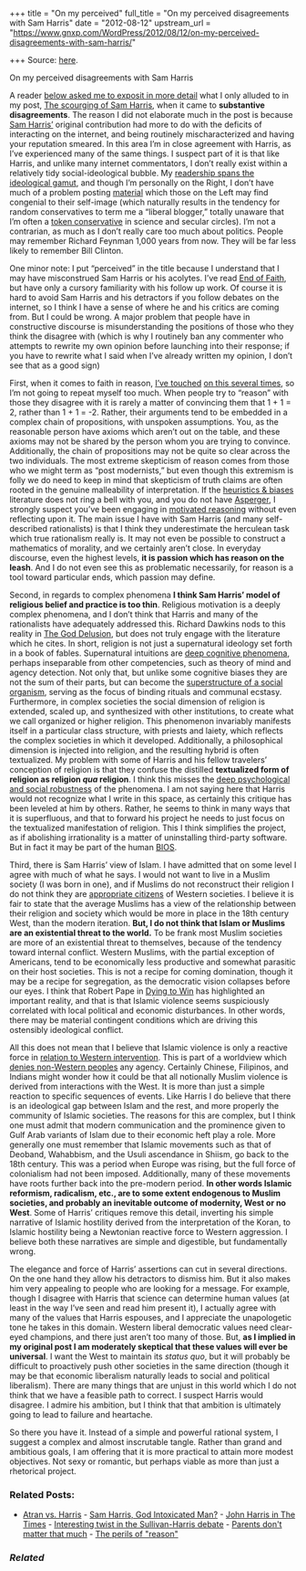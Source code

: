 +++
title = "On my perceived"
full_title = "On my perceived disagreements with Sam Harris"
date = "2012-08-12"
upstream_url = "https://www.gnxp.com/WordPress/2012/08/12/on-my-perceived-disagreements-with-sam-harris/"

+++
Source: [here](https://www.gnxp.com/WordPress/2012/08/12/on-my-perceived-disagreements-with-sam-harris/).

On my perceived disagreements with Sam Harris

A reader [below asked me to exposit in more detail](http://blogs.discovermagazine.com/gnxp/2012/08/the-scourging-of-sam-harris/#comment-149565) what I only alluded to in my post, [The scourging of Sam Harris](http://blogs.discovermagazine.com/gnxp/2012/08/the-scourging-of-sam-harris/), when it came to **substantive disagreements**. The reason I did not elaborate much in the post is because [Sam Harris’](http://www.samharris.org/blog/item/wrestling-the-troll) original contribution had more to do with the deficits of interacting on the internet, and being routinely mischaracterized and having your reputation smeared. In this area I’m in close agreement with Harris, as I’ve experienced many of the same things. I suspect part of it is that like Harris, and unlike many internet commentators, I don’t really exist within a relatively tidy social-ideological bubble. My [readership spans the ideological gamut](http://blogs.discovermagazine.com/gnxp/tag/reader-survey/), and though I’m personally on the Right, I don’t have much of a problem posting [material](http://blogs.discovermagazine.com/gnxp/2012/01/social-conservatives-have-a-lower-i-q-probably/) which those on the Left may find congenial to their self-image (which naturally results in the tendency for random conservatives to term me a “liberal blogger,” totally unaware that I’m often a [token conservative](http://www.nytimes.com/2011/02/19/us/19beliefs.html?_r=1) in science and secular circles). I’m not a contrarian, as much as I don’t really care too much about politics. People may remember Richard Feynman 1,000 years from now. They will be far less likely to remember Bill Clinton.

One minor note: I put “perceived” in the title because I understand that I may have misconstrued Sam Harris or his acolytes. I’ve read [End of Faith](https://www.amazon.com/exec/obidos/ASIN/0393327655/geneexpressio-20), but have only a cursory familiarity with his follow up work. Of course it is hard to avoid Sam Harris and his detractors if you follow debates on the internet, so I think I have a sense of where he and his critics are coming from. But I could be wrong. A major problem that people have in constructive discourse is misunderstanding the positions of those who they think the disagree with (which is why I routinely ban any commenter who attempts to rewrite my own opinion before launching into their response; if you have to rewrite what I said when I’ve already written my opinion, I don’t see that as a good sign)

First, when it comes to faith in reason, [I’ve touched](http://blogs.discovermagazine.com/gnxp/2012/08/the-perils-of-reason/) [on this several times](http://blogs.discovermagazine.com/gnxp/2012/05/reason-the-god-that-fails-but-we-keep-socially-promoting/), so I’m not going to repeat myself too much. When people try to “reason” with those they disagree with it is rarely a matter of convincing them that 1 + 1 = 2, rather than 1 + 1 = -2. Rather, their arguments tend to be embedded in a complex chain of propositions, with unspoken assumptions. You, as the reasonable person have axioms which aren’t out on the table, and these axioms may not be shared by the person whom you are trying to convince. Additionally, the chain of propositions may not be quite so clear across the two individuals. The most extreme skepticism of reason comes from those who we might term as “post modernists,” but even though this extremism is folly we do need to keep in mind that skepticism of truth claims are often rooted in the genuine malleability of interpretation. If the [heuristics & biases](https://en.wikipedia.org/wiki/List_of_cognitive_biases) literature does not ring a bell with you, and you do not have [Asperger](https://en.wikipedia.org/wiki/Asperger_syndrome), I strongly suspect you’ve been engaging in [motivated reasoning](https://en.wikipedia.org/wiki/Motivated_reasoning) without even reflecting upon it. The main issue I have with Sam Harris (and many self-described rationalists) is that I think they underestimate the herculean task which true rationalism really is. It may not even be possible to construct a mathematics of morality, and we certainly aren’t close. In everyday discourse, even the highest levels, **it is passion which has reason on the leash**. And I do not even see this as problematic necessarily, for reason is a tool toward particular ends, which passion may define.

Second, in regards to complex phenomena **I think Sam Harris’ model of religious belief and practice is too thin**. Religious motivation is a deeply complex phenomena, and I don’t think that Harris and many of the rationalists have adequately addressed this. Richard Dawkins nods to this reality in [The God Delusion](https://www.amazon.com/exec/obidos/ASIN/0618918248/geneexpressio-20), but does not truly engage with the literature which he cites. In short, religion is not just a supernatural ideology set forth in a book of fables. Supernatural intuitions are [deep cognitive phenomena](https://www.gnxp.com/blog/2005/12/theological-incorrectness-when-people.php), perhaps inseparable from other competencies, such as theory of mind and agency detection. Not only that, but unlike some cognitive biases they are not the sum of their parts, but can become the [superstructure of a social organism](https://www.amazon.com/exec/obidos/ASIN/0226901351/geneexpressio-20), serving as the focus of binding rituals and communal ecstasy. Furthermore, in complex societies the social dimension of religion is extended, scaled up, and synthesized with other institutions, to create what we call organized or higher religion. This phenomenon invariably manifests itself in a particular class structure, with priests and laiety, which reflects the complex societies in which it developed. Additionally, a philosophical dimension is injected into religion, and the resulting hybrid is often textualized. My problem with some of Harris and his fellow travelers’ conception of religion is that they confuse the distilled **textualized form of religion as religion *qua* religion**. I think this misses the [deep psychological and social robustness](http://blogs.discovermagazine.com/gnxp/2007/04/levels-of-analysis-of-religion-atran-boyer-wilson/) of the phenomena. I am not saying here that Harris would not recognize what I write in this space, as certainly this critique has been leveled at him by others. Rather, he seems to think in many ways that it is superfluous, and that to forward his project he needs to just focus on the textualized manifestation of religion. This I think simplifies the project, as if abolishing irrationality is a matter of uninstalling third-party software. But in fact it may be part of the human [BIOS](http://whatis.techtarget.com/definition/BIOS-basic-input-output-system).

Third, there is Sam Harris’ view of Islam. I have admitted that on some level I agree with much of what he says. I would not want to live in a Muslim society (I was born in one), and if Muslims do not reconstruct their religion I do not think they are [appropriate citizens](http://blogs.discovermagazine.com/gnxp/2011/02/culture-differences-matter-even-within-islam/) of Western societies. I believe it is fair to state that the average Muslims has a view of the relationship between their religion and society which would be more in place in the 18th century West, than the modern iteration. **But, I do not think that Islam or Muslims are an existential threat to the world.** To be frank most Muslim societies are more of an existential threat to themselves, because of the tendency toward internal conflict. Western Muslims, with the partial exception of Americans, tend to be economically less productive and somewhat parasitic on their host societies. This is not a recipe for coming domination, though it may be a recipe for segregation, as the democratic vision collapses before our eyes. I think that Robert Pape in [Dying to Win](https://en.wikipedia.org/wiki/Dying_to_Win:_The_Strategic_Logic_of_Suicide_Terrorism) has highlighted an important reality, and that is that Islamic violence seems suspiciously correlated with local political and economic disturbances. In other words, there may be material contingent conditions which are driving this ostensibly ideological conflict.

All this does not mean that I believe that Islamic violence is only a reactive force in [relation to Western intervention](http://blogs.discovermagazine.com/gnxp/2012/08/the-scourging-of-sam-harris/#comment-149321). This is part of a worldview which [denies non-Western peoples](http://blogs.discovermagazine.com/gnxp/2011/12/the-poverty-of-multiculturalist-discourse/) any agency. Certainly Chinese, Filipinos, and Indians might wonder how it could be that all notionally Muslim violence is derived from interactions with the West. It is more than just a simple reaction to specific sequences of events. Like Harris I do believe that there is an ideological gap between Islam and the rest, and more properly the community of Islamic societies. The reasons for this are complex, but I think one must admit that modern communication and the prominence given to Gulf Arab variants of Islam due to their economic heft play a role. More generally one must remember that Islamic movements such as that of Deoband, Wahabbism, and the Usuli ascendance in Shiism, go back to the 18th century. This was a period when Europe was rising, but the full force of colonialism had not been imposed. Additionally, many of these movements have roots further back into the pre-modern period. **In other words Islamic reformism, radicalism, etc., are to some extent endogenous to Muslim societies, and probably an inevitable outcome of modernity, West or no West**. Some of Harris’ critiques remove this detail, inverting his simple narrative of Islamic hostility derived from the interpretation of the Koran, to Islamic hostility being a Newtonian reactive force to Western aggression. I believe both these narratives are simple and digestible, but fundamentally wrong.

The elegance and force of Harris’ assertions can cut in several directions. On the one hand they allow his detractors to dismiss him. But it also makes him very appealing to people who are looking for a message. For example, though I disagree with Harris that science can determine human values (at least in the way I’ve seen and read him present it), I actually agree with many of the values that Harris espouses, and I appreciate the unapologetic tone he takes in this domain. Western liberal democratic values need clear-eyed champions, and there just aren’t too many of those. But, **as I implied in my original post I am moderately skeptical that these values will ever be universal**. I want the West to maintain its *status quo*, but it will probably be difficult to proactively push other societies in the same direction (though it may be that economic liberalism naturally leads to social and political liberalism). There are many things that are unjust in this world which I do not think that we have a feasible path to correct. I suspect Harris would disagree. I admire his ambition, but I think that that ambition is ultimately going to lead to failure and heartache.

So there you have it. Instead of a simple and powerful rational system, I suggest a complex and almost inscrutable tangle. Rather than grand and ambitious goals, I am offering that it is more practical to attain more modest objectives. Not sexy or romantic, but perhaps viable as more than just a rhetorical project.

### Related Posts:

- [Atran vs.
  Harris](https://www.gnxp.com/WordPress/2006/12/01/atran-vs-harris/) - [Sam Harris, God Intoxicated
  Man?](https://www.gnxp.com/WordPress/2007/02/21/sam-harris-god-intoxicated-man/) - [John Harris in The
  Times](https://www.gnxp.com/WordPress/2007/10/12/john-harris-in-the-times/) - [Interesting twist in the Sullivan-Harris
  debate](https://www.gnxp.com/WordPress/2007/02/15/interesting-twist-in-the-sullivan-harris-debate/) - [Parents don't matter that
  much](https://www.gnxp.com/WordPress/2009/04/09/parents-dont-matter-that-much/) - [The perils of
  "reason"](https://www.gnxp.com/WordPress/2012/08/12/the-perils-of-reason/)

### *Related*

[](https://www.addtoany.com/add_to/facebook?linkurl=https%3A%2F%2Fwww.gnxp.com%2FWordPress%2F2012%2F08%2F12%2Fon-my-perceived-disagreements-with-sam-harris%2F&linkname=On%20my%20perceived%20disagreements%20with%20Sam%20Harris "Facebook")[](https://www.addtoany.com/add_to/twitter?linkurl=https%3A%2F%2Fwww.gnxp.com%2FWordPress%2F2012%2F08%2F12%2Fon-my-perceived-disagreements-with-sam-harris%2F&linkname=On%20my%20perceived%20disagreements%20with%20Sam%20Harris "Twitter")[](https://www.addtoany.com/add_to/email?linkurl=https%3A%2F%2Fwww.gnxp.com%2FWordPress%2F2012%2F08%2F12%2Fon-my-perceived-disagreements-with-sam-harris%2F&linkname=On%20my%20perceived%20disagreements%20with%20Sam%20Harris "Email")[](https://www.addtoany.com/share)
